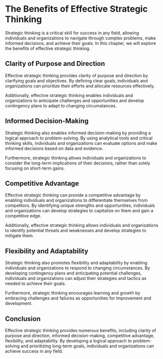 The Benefits of Effective Strategic Thinking
=========================================================================================

Strategic thinking is a critical skill for success in any field, allowing individuals and organizations to navigate through complex problems, make informed decisions, and achieve their goals. In this chapter, we will explore the benefits of effective strategic thinking.

Clarity of Purpose and Direction
--------------------------------

Effective strategic thinking provides clarity of purpose and direction by clarifying goals and objectives. By defining clear goals, individuals and organizations can prioritize their efforts and allocate resources effectively.

Additionally, effective strategic thinking enables individuals and organizations to anticipate challenges and opportunities and develop contingency plans to adapt to changing circumstances.

Informed Decision-Making
------------------------

Strategic thinking also enables informed decision-making by providing a logical approach to problem-solving. By using analytical tools and critical thinking skills, individuals and organizations can evaluate options and make informed decisions based on data and evidence.

Furthermore, strategic thinking allows individuals and organizations to consider the long-term implications of their decisions, rather than solely focusing on short-term gains.

Competitive Advantage
---------------------

Effective strategic thinking can provide a competitive advantage by enabling individuals and organizations to differentiate themselves from competitors. By identifying unique strengths and opportunities, individuals and organizations can develop strategies to capitalize on them and gain a competitive edge.

Additionally, effective strategic thinking allows individuals and organizations to identify potential threats and weaknesses and develop strategies to mitigate them.

Flexibility and Adaptability
----------------------------

Strategic thinking also promotes flexibility and adaptability by enabling individuals and organizations to respond to changing circumstances. By developing contingency plans and anticipating potential challenges, individuals and organizations can adjust their strategies and tactics as needed to achieve their goals.

Furthermore, strategic thinking encourages learning and growth by embracing challenges and failures as opportunities for improvement and development.

Conclusion
----------

Effective strategic thinking provides numerous benefits, including clarity of purpose and direction, informed decision-making, competitive advantage, flexibility, and adaptability. By developing a logical approach to problem-solving and prioritizing long-term goals, individuals and organizations can achieve success in any field.
